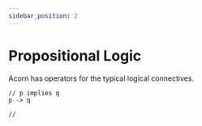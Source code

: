 ```yaml
---
sidebar_position: 2
---
```


# Propositional Logic

Acorn has operators for the typical logical connectives.

```acorn
// p implies q
p -> q

//
```
